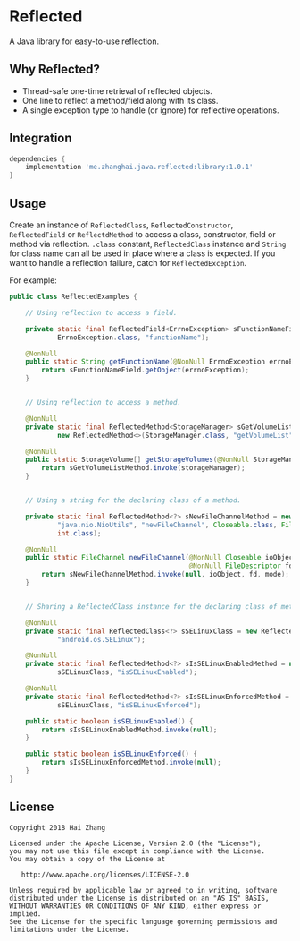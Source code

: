 # Reflected

A Java library for easy-to-use reflection.

## Why Reflected?

- Thread-safe one-time retrieval of reflected objects.
- One line to reflect a method/field along with its class.
- A single exception type to handle (or ignore) for reflective operations.

## Integration

```gradle
dependencies {
    implementation 'me.zhanghai.java.reflected:library:1.0.1'
}
```

## Usage

Create an instance of `ReflectedClass`, `ReflectedConstructor`, `ReflectedField` or `ReflectdMethod` to access a class, constructor, field or method via reflection. `.class` constant, `ReflectedClass` instance and `String` for class name can all be used in place where a class is expected. If you want to handle a reflection failure, catch for `ReflectedException`.

For example:

```java
public class ReflectedExamples {

    // Using reflection to access a field.

    private static final ReflectedField<ErrnoException> sFunctionNameField = new ReflectedField<>(
            ErrnoException.class, "functionName");

    @NonNull
    public static String getFunctionName(@NonNull ErrnoException errnoException) {
        return sFunctionNameField.getObject(errnoException);
    }


    // Using reflection to access a method.

    @NonNull
    private static final ReflectedMethod<StorageManager> sGetVolumeListMethod =
            new ReflectedMethod<>(StorageManager.class, "getVolumeList");

    @NonNull
    public static StorageVolume[] getStorageVolumes(@NonNull StorageManager storageManager) {
        return sGetVolumeListMethod.invoke(storageManager);
    }


    // Using a string for the declaring class of a method.

    private static final ReflectedMethod<?> sNewFileChannelMethod = new ReflectedMethod<>(
            "java.nio.NioUtils", "newFileChannel", Closeable.class, FileDescriptor.class,
            int.class);

    @NonNull
    public static FileChannel newFileChannel(@NonNull Closeable ioObject,
                                             @NonNull FileDescriptor fd, int mode) {
        return sNewFileChannelMethod.invoke(null, ioObject, fd, mode);
    }


    // Sharing a ReflectedClass instance for the declaring class of methods.

    @NonNull
    private static final ReflectedClass<?> sSELinuxClass = new ReflectedClass<>(
            "android.os.SELinux");

    @NonNull
    private static final ReflectedMethod<?> sIsSELinuxEnabledMethod = new ReflectedMethod<>(
            sSELinuxClass, "isSELinuxEnabled");

    @NonNull
    private static final ReflectedMethod<?> sIsSELinuxEnforcedMethod = new ReflectedMethod<>(
            sSELinuxClass, "isSELinuxEnforced");

    public static boolean isSELinuxEnabled() {
        return sIsSELinuxEnabledMethod.invoke(null);
    }

    public static boolean isSELinuxEnforced() {
        return sIsSELinuxEnforcedMethod.invoke(null);
    }
}
```

## License

    Copyright 2018 Hai Zhang

    Licensed under the Apache License, Version 2.0 (the "License");
    you may not use this file except in compliance with the License.
    You may obtain a copy of the License at

       http://www.apache.org/licenses/LICENSE-2.0

    Unless required by applicable law or agreed to in writing, software
    distributed under the License is distributed on an "AS IS" BASIS,
    WITHOUT WARRANTIES OR CONDITIONS OF ANY KIND, either express or implied.
    See the License for the specific language governing permissions and
    limitations under the License.
